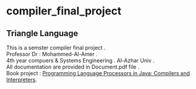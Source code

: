 # compiler_final_project

## Triangle Language
This is a semster compiler final project .<br>
Professor Dr : Mohammed-Al-Amer .<br>
4th year compuers & Systems Engineering . Al-Azhar Univ .<br>
All documentation are provided in Document.pdf file .<br>
Book project : [Programming Language Processors in Java: Compilers and Interpreters](https://www.amazon.com/Programming-Language-Processors-Java-Interpreters/dp/0130257869).<br>
